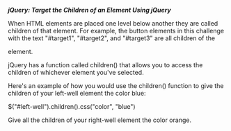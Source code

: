 ***jQuery: Target the Children of an Element Using jQuery***

When HTML elements are placed one level below another they are called children of that element. For example, the button elements in this challenge with the text "#target1", "#target2", and "#target3" are all children of the <div class="well" id="left-well"> element.

jQuery has a function called children() that allows you to access the children of whichever element you've selected.

Here's an example of how you would use the children() function to give the children of your left-well element the color blue:

$("#left-well").children().css("color", "blue")


Give all the children of your right-well element the color orange.
